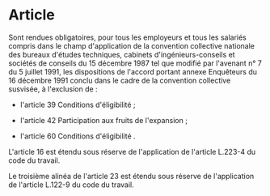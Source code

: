 # Article

  
 Sont rendues obligatoires, pour tous les employeurs et tous les salariés compris dans le champ d'application de la convention collective nationale des bureaux d'études techniques, cabinets d'ingénieurs-conseils et sociétés de conseils du 15 décembre 1987 tel que modifié par l'avenant n° 7 du 5 juillet 1991, les dispositions de l'accord portant annexe Enquêteurs du 16 décembre 1991 conclu dans le cadre de la convention collective susvisée, à l'exclusion de :  
  
 - l'article 39 Conditions d'éligibilité ;  
  
 - l'article 42 Participation aux fruits de l'expansion ;  
  
 - l'article 60 Conditions d'éligibilité .  
  
 L'article 16 est étendu sous réserve de l'application de l'article L.223-4 du code du travail.  
  
 Le troisième alinéa de l'article 23 est étendu sous réserve de l'application de l'article L.122-9 du code du travail.  
